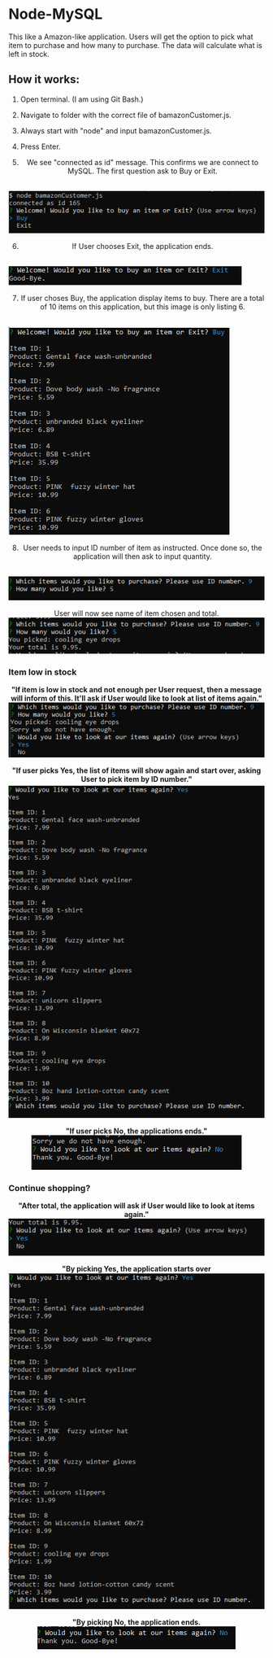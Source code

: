 # Node-MySQL
This like a Amazon-like application. Users will get the option to pick what item to purchase and how many to purchase. The data will calculate what is left in stock.

## How it works:
1. Open terminal. (I am using Git Bash.)
2. Navigate to folder with the correct file of bamazonCustomer.js. 
3. Always start with "node" and input bamazonCustomer.js.
4. Press Enter.

5. <p align="center">We see "connected as id" message. This confirms we are connect to MySQL. The first question ask to Buy or Exit.
<br>
<img src= "images/start_app.png">
</p>

6. <p align="center">If User chooses Exit, the application ends.
<br>
<img src= "images/ExitFirst.png">
</p>

7. <p align="center">If user choses Buy, the application display items to buy. There are a total of 10 items on this application, but this image is only listing 6.
<br>
<img src= "images/Buy.png">
</p>

8. <p align="center">User needs to input ID number of item as instructed. Once done so, the application will then ask to input quantity.
<br>
<img src= "images/Id.quantity.png">
</p>

<p align="center">User will now see name of item chosen and total.
<br>
<img src= "images/itemInfo_price2.png">
</p>

### Item low in stock
<p align="center"><b>"If item is low in stock and not enough per User request, then a message will inform of this. It'll ask if User would like to look at list of items again."</b>
<br>
<img src= "images/notEnough.png">
</p>

<p align="center"><b>"If user picks Yes, the list of items will show again and start over, asking User to pick item by ID number."</b>
<br>
<img src= "images/notEnough_listAgain.png">
</p>

<p align="center"><b>"If user picks No, the applications ends."</b>
<br>
<img src= "images/notEnough_No.png">
</p>

### Continue shopping?
<p align="center"><b>"After total, the application will ask if User would like to look at items again."</b>
<br>
<img src= "images/afterTotal.png">
</p>

<p align="center"><b>"By picking Yes, the application starts over</b>
<br>
<img src= "images/listAgain.png">
</p>

<p align="center"><b>"By picking No, the application ends.</b>
<br>
<img src= "images/ExitLast.png">
</p>











